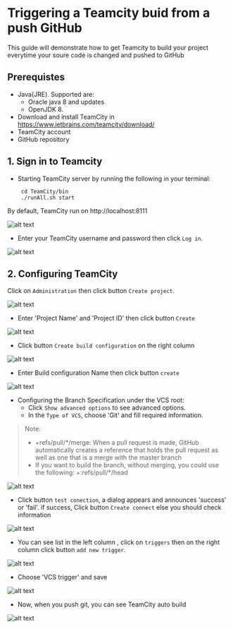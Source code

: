 # Triggering a Teamcity buid from a push GitHub

This guide will demonstrate how to get Teamcity to build your project everytime your soure code is changed and pushed to GitHub
## Prerequistes
+ Java(JRE). Supported are:
    + Oracle java 8 and updates
    + OpenJDK 8.
+ Download and install TeamCity in https://www.jetbrains.com/teamcity/download/
+ TeamCity account
+ GitHub repository
## 1. Sign in to Teamcity 
+ Starting TeamCity server by running the following in your terminal:
    ```
     cd TeamCity/bin
     ./runAll.sh start
    ```
By default, TeamCity run on  http://localhost:8111

![alt text](./assets/run_server.png )

+ Enter your TeamCity username and password then click `Log in`. 

![alt text](./assets/login.png )

## 2. Configuring TeamCity
Click on `Administration` then click button `Create project`.

![alt text](./assets/creat_project.png )

+ Enter 'Project Name' and 'Project ID' then click button `Create` 

![alt text](./assets/info_project.png )

+ Click button `Create build configuration` on the right column 

![alt text](./assets/creat-build.png )

+ Enter Build configuration Name then click button `create`

![alt text](./assets/inf_creatbuild.png )
+ Configuring the Branch Specification under the VCS root:
    + Click `Show advanced options` to  see advanced options.
    + In the `Type of VCS`, choose 'Git' and fill required information. 
>Note:  
> + +refs/pull/*/merge:    When a pull request is made, GitHub automatically creates a reference that holds the pull request as well as one that is a merge with the master branch
> + If you want to build the branch, without merging, you could use the following: +:refs/pull/*/head

![alt text](./assets/VCS.png )

+ Click button `test conection`, a dialog appears and announces 'success' or 'fail'. if success, Click button `Create connect` else you should check information

![alt text](./assets/connect.png )

+ You can see list in the left column , click on `triggers` then on the right column click button `add new trigger`. 

![alt text](./assets/click_trigger.png )

+ Choose 'VCS trigger' and save

![alt text](./assets/trigger.png )

+ Now, when you push git, you can see TeamCity auto build 

![alt text](./assets/running.png )